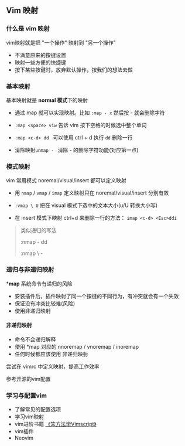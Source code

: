 ## Vim 映射

### 什么是 vim 映射

vim映射就是把 "一个操作" 映射到 "另一个操作"

- 不满意原来的按键设置
- 映射一些方便的快捷键
- 按下某些按键时，放弃默认操作，按我们的想法去做



### 基本映射

基本映射就是 **normal 模式**下的映射

- 通过 map 就可以实现映射。比如 `:map - x`  然后按 - 就会删除字符
- `:map <space> viw`  告诉 vim 按下空格的时候选中整个单词
- `:map <c-d> dd ` 可以使用 ctrl + d 执行 `dd` 删除一行

- 消除映射`unmap - ` 消除 - 的删除字符功能(对应第一点)



### 模式映射

vim 常用模式 noremal/visual/insert 都可以定义映射

- 用 `nmap` / `vmap` / `imap` 定义映射只在 noremal/visual/insert 分别有效

- `:vmap \ U`  把在 visual 模式下选中的文本大小(u/U 转换大小写)

- 在 insert 模式下映射 ctrl+d 来删除一行的方法： `imap <c-d> <Esc>ddi`

    

> 类似递归的写法
>
> :nmap - dd
>
> :nmap \ -



### 递归与非递归映射

***map** 系统命令有递归的风险

- 安装插件后，插件映射了同一个按键的不同行为，有冲突就会有一个失效
- 保证没有冲突比较难(风险)
- 使用非递归映射

#### 非递归映射

- 命令不会递归解释
- 使用 *map 对应的 nnoremap / vnoremap / inoremap
-  任何时候都应该使用 非递归映射



尝试在 vimrc 中定义映射，提高工作效率

参考开源的vim配置

### 学习与配置vim

- 了解常见的配置选项
- 学习vim映射
- vim进阶书籍 [《笨方法学Vimscript》](<http://learnvimscriptthehardway.onefloweroneworld.com/> )
- vim插件
- Neovim

